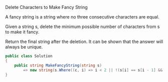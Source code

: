 Delete Characters to Make Fancy String

A fancy string is a string where no three consecutive characters are equal.

Given a string s, delete the minimum possible number of characters from s to make it fancy.

Return the final string after the deletion. It can be shown that the answer will always be unique.


```csharp
public class Solution
{
    public string MakeFancyString(string s)
        => new string(s.Where((c, i) => i < 2 || !(s[i] == s[i - 1] && s[i] == s[i - 2])).ToArray());
}
